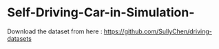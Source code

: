 # Self-Driving-Car-in-Simulation-

Download the dataset from here : https://github.com/SullyChen/driving-datasets
